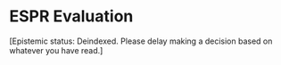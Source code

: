 # ESPR Evaluation

[Epistemic status: Deindexed. Please delay making a decision based on whatever you have read.]
